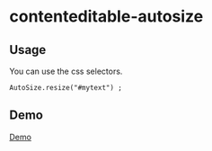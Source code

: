 # contenteditable-autosize

## Usage
You can use the css selectors.
```
AutoSize.resize("#mytext") ;
```

## Demo
[Demo](https://rawgit.com/jeno5980515/contenteditable-autosize/master/index.html)
